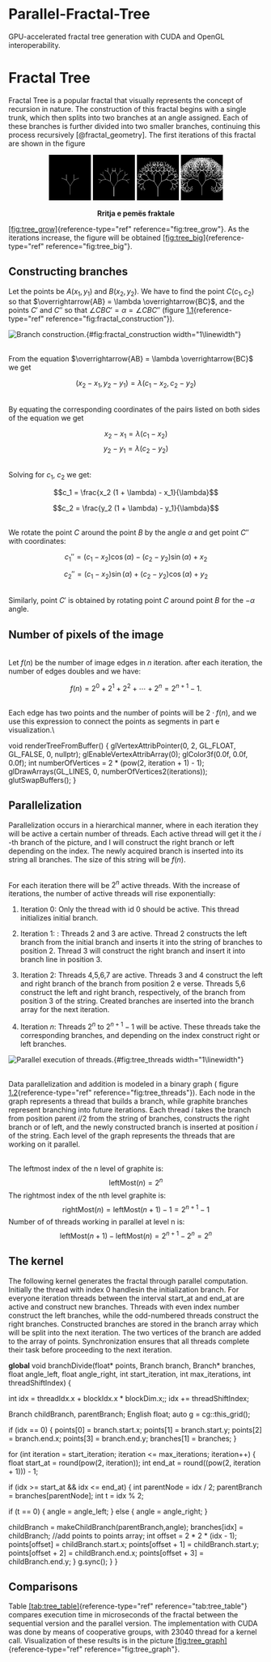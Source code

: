 # Parallel-Fractal-Tree
 GPU-accelerated fractal tree generation with CUDA and OpenGL interoperability.
 
# Fractal Tree

Fractal Tree is a popular fractal that visually represents
the concept of recursion in nature. The construction of this fractal begins with
a single trunk, which then splits into two branches at an angle
assigned. Each of these branches is further divided into two smaller branches,
continuing this process recursively [@fractal_geometry].
The first iterations of this fractal are shown in the figure

<p align="center">
  <img src="images/tree_1.png" width="83" height="90" alt="Iterimi 2">
  <img src="images/tree_2.png" width="83" height="90" alt="Iterimi 4">
  <img src="images/tree_3.png" width="83" height="90" alt="Iterimi 7">
  <img src="images/tree_4.png" width="83" height="90" alt="Iterimi 7">
</p>
<p align="center"><strong>Rritja e pemës fraktale</strong></p>

[\[fig:tree_grow\]](#fig:tree_grow){reference-type="ref"
reference="fig:tree_grow"}. As the iterations increase, the figure will be obtained
[\[fig:tree_big\]](#fig:tree_big){reference-type="ref"
reference="fig:tree_big"}.

## Constructing branches

Let the points be $A(x_1, y_1)$ and $B(x_2, y_2)$. We have to find the point
$C(c_1, c_2)$ so that
$\overrightarrow{AB} = \lambda \overrightarrow{BC}$, and the points $C'$ and
$C''$ so that $\angle CBC' = \alpha = \angle CBC''$ (figure
[1.1](#fig:fractal_construction){reference-type="ref"
reference="fig:fractal_construction"}).

![Branch construction.](tree_5.png){#fig:fractal_construction
width="1\\linewidth"}

\
From the equation $\overrightarrow{AB} = \lambda \overrightarrow{BC}$ we get

$$(x_2 - x_1, y_2 - y_1) = \lambda (c_1 - x_2, c_2 - y_2)$$

\
By equating the corresponding coordinates of the pairs listed on both sides
of the equation we get

$$x_2 - x_1 = \lambda (c_1 - x_2)$$ $$y_2 - y_1 = \lambda (c_2 - y_2)$$

\
Solving for $c_1$, $c_2$ we get:

$$c_1 = \frac{x_2 (1 + \lambda) - x_1}{\lambda}$$

$$c_2 = \frac{y_2 (1 + \lambda) - y_1}{\lambda}$$

\
We rotate the point $C$ around the point $B$ by the angle $\alpha$ and get
point $C''$ with coordinates:

$$c_1'' = (c_1 - x_2) \cos(\alpha) - (c_2 - y_2) \sin(\alpha) + x_2$$

$$c_2'' = (c_1 - x_2) \sin(\alpha) + (c_2 - y_2) \cos(\alpha) + y_2$$

\
Similarly, point $C'$ is obtained by rotating point $C$ around point $B$
for the $-\alpha$ angle.

## Number of pixels of the image

\
Let $f(n)$ be the number of image edges in $n$ iteration. after
each iteration, the number of edges doubles and we have:

$$f(n) = 2^0 + 2^1 + 2^2 + \cdots + 2^n = 2^{n+1} - 1.$$

\
Each edge has two points and the number of points will be $2 \cdot f(n)$,
and we use this expression to connect the points as segments in part e
visualization.\

 void renderTreeFromBuffer() {
 glVertexAttribPointer(0, 2, GL_FLOAT, GL_FALSE, 0, nullptr);
 glEnableVertexAttribArray(0);
 glColor3f(0.0f, 0.0f, 0.0f);
 int numberOfVertices = 2 * (pow(2, iteration + 1) - 1);
 glDrawArrays(GL_LINES, 0, numberOfVertices2(iterations));
 glutSwapBuffers();
 }

## Parallelization

Parallelization occurs in a hierarchical manner, where in each iteration they will be
active a certain number of threads. Each active thread will get it
the $i$ -th branch of the picture, and I will construct the right branch or
left depending on the index. The newly acquired branch is inserted into its string
all branches. The size of this string will be $f(n)$.

\
For each iteration there will be $2^n$ active threads. With the increase of
iterations, the number of active threads will rise exponentially:

1. Iteration 0: Only the thread with id 0 should be active. This thread initializes
 initial branch.

2. Iteration 1: : Threads 2 and 3 are active. Thread 2 constructs
 the left branch from the initial branch and inserts it into the string of branches to
 position 2. Thread 3 will construct the right branch and insert it into
 branch line in position 3.

3. Iteration 2: Threads 4,5,6,7 are active. Threads 3 and 4
 construct the left and right branch of the branch from position 2 e
 verse. Threads 5,6 construct the left and right branch,
 respectively, of the branch from position 3 of the string. Created branches
 are inserted into the branch array for the next iteration.

4. Iteration $n$: Threads $2^n$ to $2^{n+1}-1$ will be active.
 These threads take the corresponding branches, and depending on the index
 construct right or left branches.

![Parallel execution of threads.](tree_6.png){#fig:tree_threads
width="1\\linewidth"}

\
Data parallelization and addition is modeled in a binary graph (
figure [1.2](#fig:tree_threads){reference-type="ref"
reference="fig:tree_threads"}). Each node in the graph represents a thread
that builds a branch, while graphite branches represent branching into
future iterations. Each thread $i$ takes the branch from position
parent $i/2$ from the string of branches, constructs the right branch or of
left, and the newly constructed branch is inserted at position $i$ of the string.
Each level of the graph represents the threads that are working on it
parallel.

\
The leftmost index of the n level of graphite is:
$$\text{leftMost}(n) = 2^n$$ The rightmost index of the nth level
graphite is:
$$\text{rightMost}(n) = \text{leftMost}(n+1) - 1 = 2^{n+1} - 1$$ Number of
of threads working in parallel at level n is:
$$\text{leftMost}(n+1) - \text{leftMost}(n) = 2^{n+1} - 2^n = 2^n$$

## The kernel

The following kernel generates the fractal through parallel computation.
Initially the thread with index 0 handlesin the initialization branch. For everyone
iteration threads between the interval start_at and end_at are active and
construct new branches. Threads with even index number construct
the left branches, while the odd-numbered threads construct the right branches.
Constructed branches are stored in the branch array which will be split into
the next iteration. The two vertices of the branch are added to the array of points.
Synchronization ensures that all threads complete their task
before proceeding to the next iteration.

 __global__ void branchDivide(float* points, Branch branch, Branch* branches, float angle_left, float angle_right, int start_iteration, int max_iterations, int threadShiftIndex) {

 int idx = threadIdx.x + blockIdx.x * blockDim.x;;
 idx += threadShiftIndex;

 Branch childBranch, parentBranch;
 English float;
 auto g = cg::this_grid();

 if (idx == 0) {
 points[0] = branch.start.x;
 points[1] = branch.start.y;
 points[2] = branch.end.x;
 points[3] = branch.end.y;
 branches[1] = branches;
 }

 for (int iteration = start_iteration; iteration <= max_iterations; iteration++) {
 float start_at = round(pow(2, iteration));
 int end_at = round((pow(2, iteration + 1))) - 1;

 if (idx >= start_at && idx <= end_at) {
 int parentNode = idx / 2;
 parentBranch = branches[parentNode];
 int t = idx % 2;

 if (t == 0) {
 angle = angle_left;
 }
 else {
 angle = angle_right;
 }

 childBranch = makeChildBranch(parentBranch,angle);
 branches[idx] = childBranch;
 //add points to points array;
 int offset = 2 * 2 * (idx - 1);
 points[offset] = childBranch.start.x;
 points[offset + 1] = childBranch.start.y;
 points[offset + 2] = childBranch.end.x;
 points[offset + 3] = childBranch.end.y;
 }
 g.sync();
 }
 }

## Comparisons

Table [\[tab:tree_table\]](#tab:tree_table){reference-type="ref"
reference="tab:tree_table"} compares execution time in microseconds
of the fractal between the sequential version and the parallel version.
The implementation with CUDA was done by means of cooperative groups, with 23040
thread for a kernel call. Visualization of these results
is in the picture
[\[fig:tree_graph\]](#fig:tree_graph){reference-type="ref"
reference="fig:tree_graph"}.
